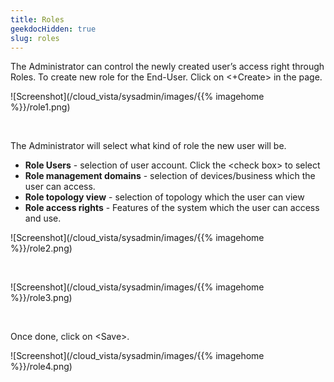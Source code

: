 ```yaml
---
title: Roles
geekdocHidden: true
slug: roles
---
```


The Administrator can control the newly created user’s access right through Roles. To create new role for the End-User. Click on <+Create> in the page.

![Screenshot](/cloud_vista/sysadmin/images/{{% imagehome %}}/role1.png)

&nbsp;

The Administrator will select what kind of role the new user will be.
* <strong>Role Users</strong> - selection of user account. Click the \<check box> to select
* <strong>Role management domains</strong> - selection of devices/business which the user can access.
* <strong>Role topology view</strong> - selection of topology which the user can view
* <strong>Role access rights</strong> - Features of the system which the user can access and use.

![Screenshot](/cloud_vista/sysadmin/images/{{% imagehome %}}/role2.png)

&nbsp;

![Screenshot](/cloud_vista/sysadmin/images/{{% imagehome %}}/role3.png)

&nbsp;

Once done, click on \<Save>.

![Screenshot](/cloud_vista/sysadmin/images/{{% imagehome %}}/role4.png)


